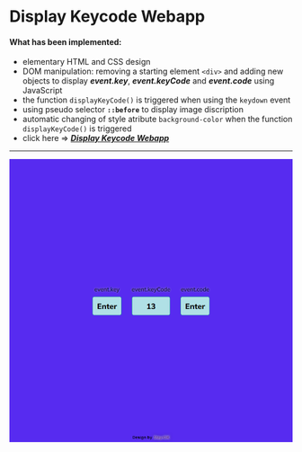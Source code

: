 # Display Keycode Webapp

#### What has been implemented:

- elementary HTML and CSS design
- DOM manipulation: removing a starting element `<div>` and adding new objects to display _**event.key**_, _**event.keyCode**_ and _**event.code**_ using JavaScript
- the function `displayKeyCode()` is triggered when using the `keydown` event
- using pseudo selector **`::before`** to display image discription
- automatic changing of style atribute `background-color` when the function `displayKeyCode()` is triggered
- click here => [_**Display Keycode Webapp**_](https://bakna2t.github.io/keycode/)

---

[![Keycode Webapp](./images/keycode.png)](https://bakna2t.github.io/keycode/)

